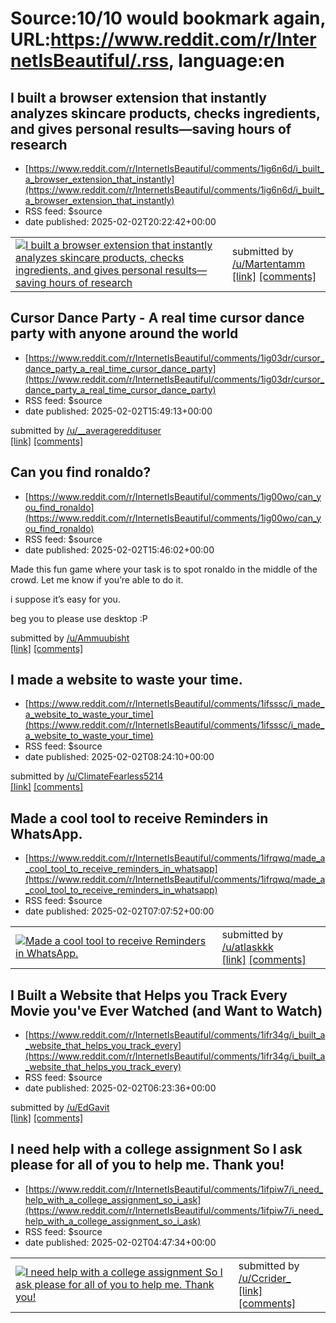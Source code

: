 # Source:10/10 would bookmark again, URL:https://www.reddit.com/r/InternetIsBeautiful/.rss, language:en

## I built a browser extension that instantly analyzes skincare products, checks ingredients, and gives personal results—saving hours of research
 - [https://www.reddit.com/r/InternetIsBeautiful/comments/1ig6n6d/i_built_a_browser_extension_that_instantly](https://www.reddit.com/r/InternetIsBeautiful/comments/1ig6n6d/i_built_a_browser_extension_that_instantly)
 - RSS feed: $source
 - date published: 2025-02-02T20:22:42+00:00

<table> <tr><td> <a href="https://www.reddit.com/r/InternetIsBeautiful/comments/1ig6n6d/i_built_a_browser_extension_that_instantly/"> <img src="https://external-preview.redd.it/HYzhwT99ojSD93OGWLAZsTKNP2PU9EJMt9hG8MmICS0.jpg?width=640&amp;crop=smart&amp;auto=webp&amp;s=ffaffc49becdc18a9fa23840df15c8af6d7d4357" alt="I built a browser extension that instantly analyzes skincare products, checks ingredients, and gives personal results—saving hours of research" title="I built a browser extension that instantly analyzes skincare products, checks ingredients, and gives personal results—saving hours of research" /> </a> </td><td> &#32; submitted by &#32; <a href="https://www.reddit.com/user/Martentamm"> /u/Martentamm </a> <br/> <span><a href="https://skincaremate.com">[link]</a></span> &#32; <span><a href="https://www.reddit.com/r/InternetIsBeautiful/comments/1ig6n6d/i_built_a_browser_extension_that_instantly/">[comments]</a></span> </td></tr></table>

## Cursor Dance Party - A real time cursor dance party with anyone around the world
 - [https://www.reddit.com/r/InternetIsBeautiful/comments/1ig03dr/cursor_dance_party_a_real_time_cursor_dance_party](https://www.reddit.com/r/InternetIsBeautiful/comments/1ig03dr/cursor_dance_party_a_real_time_cursor_dance_party)
 - RSS feed: $source
 - date published: 2025-02-02T15:49:13+00:00

&#32; submitted by &#32; <a href="https://www.reddit.com/user/__averagereddituser"> /u/__averagereddituser </a> <br/> <span><a href="https://cursordanceparty.com/">[link]</a></span> &#32; <span><a href="https://www.reddit.com/r/InternetIsBeautiful/comments/1ig03dr/cursor_dance_party_a_real_time_cursor_dance_party/">[comments]</a></span>

## Can you find ronaldo?
 - [https://www.reddit.com/r/InternetIsBeautiful/comments/1ig00wo/can_you_find_ronaldo](https://www.reddit.com/r/InternetIsBeautiful/comments/1ig00wo/can_you_find_ronaldo)
 - RSS feed: $source
 - date published: 2025-02-02T15:46:02+00:00

<!-- SC_OFF --><div class="md"><p>Made this fun game where your task is to spot ronaldo in the middle of the crowd. Let me know if you’re able to do it.</p> <p>i suppose it’s easy for you.</p> <p>beg you to please use desktop :P</p> </div><!-- SC_ON --> &#32; submitted by &#32; <a href="https://www.reddit.com/user/Ammuubisht"> /u/Ammuubisht </a> <br/> <span><a href="https://www.stilest.com/crowd-hunting">[link]</a></span> &#32; <span><a href="https://www.reddit.com/r/InternetIsBeautiful/comments/1ig00wo/can_you_find_ronaldo/">[comments]</a></span>

## I made a website to waste your time.
 - [https://www.reddit.com/r/InternetIsBeautiful/comments/1ifsssc/i_made_a_website_to_waste_your_time](https://www.reddit.com/r/InternetIsBeautiful/comments/1ifsssc/i_made_a_website_to_waste_your_time)
 - RSS feed: $source
 - date published: 2025-02-02T08:24:10+00:00

&#32; submitted by &#32; <a href="https://www.reddit.com/user/ClimateFearless5214"> /u/ClimateFearless5214 </a> <br/> <span><a href="https://thesillyweb.com/">[link]</a></span> &#32; <span><a href="https://www.reddit.com/r/InternetIsBeautiful/comments/1ifsssc/i_made_a_website_to_waste_your_time/">[comments]</a></span>

## Made a cool tool to receive Reminders in WhatsApp.
 - [https://www.reddit.com/r/InternetIsBeautiful/comments/1ifrqwq/made_a_cool_tool_to_receive_reminders_in_whatsapp](https://www.reddit.com/r/InternetIsBeautiful/comments/1ifrqwq/made_a_cool_tool_to_receive_reminders_in_whatsapp)
 - RSS feed: $source
 - date published: 2025-02-02T07:07:52+00:00

<table> <tr><td> <a href="https://www.reddit.com/r/InternetIsBeautiful/comments/1ifrqwq/made_a_cool_tool_to_receive_reminders_in_whatsapp/"> <img src="https://external-preview.redd.it/j_QRKwP9qLX5zhHAbj4hhBRLO4X_3HVS-UQjwxWQp_U.jpg?width=108&amp;crop=smart&amp;auto=webp&amp;s=422a075825d45558dfeee8818c140d19b6238343" alt="Made a cool tool to receive Reminders in WhatsApp." title="Made a cool tool to receive Reminders in WhatsApp." /> </a> </td><td> &#32; submitted by &#32; <a href="https://www.reddit.com/user/atlaskkk"> /u/atlaskkk </a> <br/> <span><a href="https://waply.co/">[link]</a></span> &#32; <span><a href="https://www.reddit.com/r/InternetIsBeautiful/comments/1ifrqwq/made_a_cool_tool_to_receive_reminders_in_whatsapp/">[comments]</a></span> </td></tr></table>

## I Built a Website that Helps you Track Every Movie you've Ever Watched (and Want to Watch)
 - [https://www.reddit.com/r/InternetIsBeautiful/comments/1ifr34g/i_built_a_website_that_helps_you_track_every](https://www.reddit.com/r/InternetIsBeautiful/comments/1ifr34g/i_built_a_website_that_helps_you_track_every)
 - RSS feed: $source
 - date published: 2025-02-02T06:23:36+00:00

&#32; submitted by &#32; <a href="https://www.reddit.com/user/EdGavit"> /u/EdGavit </a> <br/> <span><a href="https://movieschecklist.com/">[link]</a></span> &#32; <span><a href="https://www.reddit.com/r/InternetIsBeautiful/comments/1ifr34g/i_built_a_website_that_helps_you_track_every/">[comments]</a></span>

## I need help with a college assignment So I ask please for all of you to help me. Thank you!
 - [https://www.reddit.com/r/InternetIsBeautiful/comments/1ifpiw7/i_need_help_with_a_college_assignment_so_i_ask](https://www.reddit.com/r/InternetIsBeautiful/comments/1ifpiw7/i_need_help_with_a_college_assignment_so_i_ask)
 - RSS feed: $source
 - date published: 2025-02-02T04:47:34+00:00

<table> <tr><td> <a href="https://www.reddit.com/r/InternetIsBeautiful/comments/1ifpiw7/i_need_help_with_a_college_assignment_so_i_ask/"> <img src="https://external-preview.redd.it/crsnU5V9jHo_OvANccsBLUguuEFhaofezM6QK95yVQo.jpg?width=320&amp;crop=smart&amp;auto=webp&amp;s=1eb956a6c014d426002829ea87a06d30048d759d" alt="I need help with a college assignment So I ask please for all of you to help me. Thank you!" title="I need help with a college assignment So I ask please for all of you to help me. Thank you!" /> </a> </td><td> &#32; submitted by &#32; <a href="https://www.reddit.com/user/Ccrider_"> /u/Ccrider_ </a> <br/> <span><a href="https://survey.zohopublic.com/zs/4iCKGK">[link]</a></span> &#32; <span><a href="https://www.reddit.com/r/InternetIsBeautiful/comments/1ifpiw7/i_need_help_with_a_college_assignment_so_i_ask/">[comments]</a></span> </td></tr></table>

